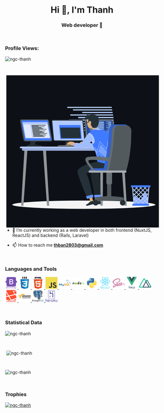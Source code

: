 <!-- ### Hi there 👋 -->

<!--
**ngc-thanh/ngc-thanh** is a ✨ _special_ ✨ repository because its `README.md` (this file) appears on your GitHub profile.

Here are some ideas to get you started:

- 🔭 I’m currently working on ...
- 🌱 I’m currently learning ...
- 👯 I’m looking to collaborate on ...
- 🤔 I’m looking for help with ...
- 💬 Ask me about ...
- 📫 How to reach me: ...
- 😄 Pronouns: ...
- ⚡ Fun fact: ...
-->

<h1 align="center">Hi 👋, I'm Thanh</h1>
<h3 align="center">Web developer 🌟</h3>

<br>

<p align="right"> <h3>Profile Views:</h3> <img src="https://komarev.com/ghpvc/?username=ngc-thanh&label=Profile%20views&color=0e75b6&style=flat"
    alt="ngc-thanh" /> 
  </p>

<br>

<p><img align="right" src="https://github.com/ngc-thanh/ngc-thanh/blob/main/animation_500_kxa883sd.gif" alt="ngc-thanh" /></p>

- 🌱 I’m currently working as a web developer in both frontend (NuxtJS, ReactJS) and backend (Rails, Laravel)

- 📫 How to reach me **thban2803@gmail.com**

<br>

<h3 align="left">Languages and Tools</h3>
<p align="left">
	<a href="https://getbootstrap.com" target="_blank" rel="noreferrer">
		<img src="https://raw.githubusercontent.com/devicons/devicon/master/icons/bootstrap/bootstrap-plain-wordmark.svg"
		alt="bootstrap" width="40" height="40" />
	</a>
	<a href="https://www.w3schools.com/css/" target="_blank"
    rel="noreferrer"> 
		<img src="https://raw.githubusercontent.com/devicons/devicon/master/icons/css3/css3-original-wordmark.svg" alt="css3" width="40" height="40" />
	</a>
	<a href="https://www.w3.org/html/" target="_blank" rel="noreferrer">
		<img src="https://raw.githubusercontent.com/devicons/devicon/master/icons/html5/html5-original-wordmark.svg" alt="html5" width="40" height="40" />
	</a>
	<a href="https://developer.mozilla.org/en-US/docs/Web/JavaScript" target="_blank"
    rel="noreferrer"> 
		<img src="https://raw.githubusercontent.com/devicons/devicon/master/icons/javascript/javascript-original.svg" alt="javascript" width="40" height="40" />
	</a> 
	<a href="https://www.mysql.com/" target="_blank" rel="noreferrer">
		<img src="https://raw.githubusercontent.com/devicons/devicon/master/icons/mysql/mysql-original-wordmark.svg" alt="mysql" width="40" height="40" />
	</a>
	<a href="https://nodejs.org" target="_blank" rel="noreferrer">
		<img src="https://raw.githubusercontent.com/devicons/devicon/master/icons/nodejs/nodejs-original-wordmark.svg" alt="nodejs" width="40" height="40" />
	</a>
	<a href="https://www.python.org" target="_blank" rel="noreferrer">
		<img src="https://raw.githubusercontent.com/devicons/devicon/master/icons/python/python-original.svg" alt="python" width="40" height="40" /> </a>
	<a href="https://reactjs.org/" target="_blank" rel="noreferrer">
		<img src="https://raw.githubusercontent.com/devicons/devicon/master/icons/react/react-original-wordmark.svg" alt="react" width="40" height="40" /> </a>
	<a href="https://sass-lang.com" target="_blank" rel="noreferrer">
	<img src="https://raw.githubusercontent.com/devicons/devicon/master/icons/sass/sass-original.svg" alt="sass" width="40" height="40" />
	</a>
	<a href="https://vuejs.org/" target="_blank" rel="noreferrer">
		<img src="https://raw.githubusercontent.com/devicons/devicon/master/icons/vuejs/vuejs-original-wordmark.svg" alt="vuejs" width="40" height="40" />
	</a>
	<a href="https://nuxtjs.org/" target="_blank" rel="noreferrer">
		<img src="https://raw.githubusercontent.com/devicons/devicon/master/icons/nuxtjs/nuxtjs-original.svg" alt="nuxtjs" width="40" height="40" />
	</a>
	<a href="https://laravel.com/" target="_blank" rel="noreferrer">
		<img src="https://raw.githubusercontent.com/devicons/devicon/master/icons/laravel/laravel-plain-wordmark.svg" alt="laravel" width="40" height="40" />
	</a>
	<a href="https://aws.amazon.com/" target="_blank" rel="noreferrer">
		<img src="https://raw.githubusercontent.com/devicons/devicon/master/icons/amazonwebservices/amazonwebservices-original-wordmark.svg" alt="aws" width="40" height="40" />
	</a>
	<a href="https://www.postgresql.org/" target="_blank" rel="noreferrer">
		<img src="https://raw.githubusercontent.com/devicons/devicon/master/icons/postgresql/postgresql-original-wordmark.svg" alt="postgres" width="40" height="40" />
	</a>
	<a href="https://www.heroku.com/" target="_blank" rel="noreferrer">
		<img src="https://raw.githubusercontent.com/devicons/devicon/master/icons/heroku/heroku-original-wordmark.svg" alt="heroku" width="40" height="40" />
	</a>
</p>

<br>

<h3>Statistical Data</h3>
<p><img align="center" src="https://github-readme-stats.vercel.app/api/top-langs?username=ngc-thanh&show_icons=true&locale=en&bg_color=0d1117&text_color=ffffff&layout=compact" alt="ngc-thanh" bg_color=#808080/>
</p>

<br>

<p>&nbsp;<img align="center" src="https://github-readme-stats.vercel.app/api?username=ngc-thanh&show_icons=true&locale=en&bg_color=0d1117&text_color=ffffff&repo=convoychat" alt="ngc-thanh" /></p>

<br>

<p><img align="center" src="https://github-readme-streak-stats.herokuapp.com/?user=ngc-thanh&theme=dark&background=0d1117&date_format=M%20j%5B%2C%20Y%5D" alt="ngc-thanh" /></p>

<br>
<h3>Trophies</h3>
<p align="left">
	<a href="https://github.com/ryo-ma/github-profile-trophy">
		<img src="https://github-profile-trophy.vercel.app/?username=ngc-thanh&bg_color=0d1117&text_color=ffffff" alt="ngc-thanh"/>
	</a>
</p>
